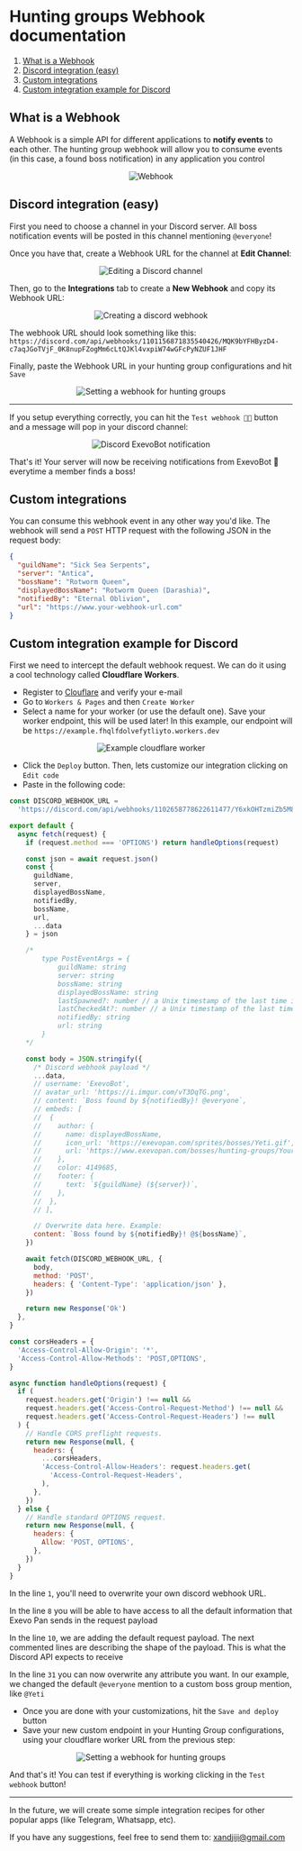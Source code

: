 # Hunting groups Webhook documentation

1. [What is a Webhook](#what-is-a-webhook)
2. [Discord integration (easy)](#discord-integration-easy)
3. [Custom integrations](#custom-integrations)
4. [Custom integration example for Discord](#custom-integration-example-for-discord)

## What is a Webhook

A Webhook is a simple API for different applications to **notify events** to
each other. The hunting group webhook will allow you to consume events (in this
case, a found boss notification) in any application you control

<p align="center">
    <img alt="Webhook" src="https://i.imgur.com/mZIBti2.png">
</p>

## Discord integration (easy)

First you need to choose a channel in your Discord server. All boss notification
events will be posted in this channel mentioning `@everyone`!

Once you have that, create a Webhook URL for the channel at **Edit Channel**:

<p align="center">
    <img alt="Editing a Discord channel" src="https://i.imgur.com/Oxb0lN4.png">
</p>

Then, go to the **Integrations** tab to create a **New Webhook** and copy its
Webhook URL:

<p align="center">
    <img alt="Creating a discord webhook" src="https://i.imgur.com/XfMuZq9.png">
</p>

The webhook URL should look something like this:
`https://discord.com/api/webhooks/1101156871835540426/MQK9bYFHByzD4-c7aqJGoTVjF_0K8nupFZogMm6cLtQJKl4vxpiW74wGFcPyNZUF1JHF`

Finally, paste the Webhook URL in your hunting group configurations and hit
`Save`

<p align="center">
    <img alt="Setting a webhook for hunting groups" src="https://i.imgur.com/9T1wmCR.png">
</p>

---

If you setup everything correctly, you can hit the `Test webhook 🧑‍🔬` button
and a message will pop in your discord channel:

<p align="center">
    <img alt="Discord ExevoBot notification" src="https://i.imgur.com/ymDeosG.png">
</p>

That's it! Your server will now be receiving notifications from ExevoBot 🤖
everytime a member finds a boss!

## Custom integrations

You can consume this webhook event in any other way you'd like. The webhook will
send a `POST` HTTP request with the following JSON in the request body:

```JSON
{
  "guildName": "Sick Sea Serpents",
  "server": "Antica",
  "bossName": "Rotworm Queen",
  "displayedBossName": "Rotworm Queen (Darashia)",
  "notifiedBy": "Eternal Oblivion",
  "url": "https://www.your-webhook-url.com"
}
```

## Custom integration example for Discord

First we need to intercept the default webhook request. We can do it using a
cool technology called **Cloudflare Workers**.

- Register to [Clouflare](https://dash.cloudflare.com/sign-up) and verify your
  e-mail
- Go to `Workers & Pages` and then `Create Worker`
- Select a name for your worker (or use the default one). Save your worker
  endpoint, this will be used later! In this example, our endpoint will be
  `https://example.fhqlfdolvefytliyto.workers.dev`

<p align="center">
    <img alt="Example cloudflare worker" src="https://i.imgur.com/0ZUJ8sC.png">
</p>

- Click the `Deploy` button. Then, lets customize our integration clicking on
  `Edit code`
- Paste in the following code:

```javascript
const DISCORD_WEBHOOK_URL =
  'https://discord.com/api/webhooks/1102658778622611477/Y6xkOHTzmiZb5M8hYRvXr9czbHVHaQYbETNbuEmJ75NWQpXHgm3VhaQuq4JCDGIx707G'

export default {
  async fetch(request) {
    if (request.method === 'OPTIONS') return handleOptions(request)

    const json = await request.json()
    const {
      guildName,
      server,
      displayedBossName,
      notifiedBy,
      bossName,
      url,
      ...data
    } = json

    /*
        type PostEventArgs = {
            guildName: string
            server: string
            bossName: string
            displayedBossName: string
            lastSpawned?: number // a Unix timestamp of the last time it was manually marked as no chance
            lastCheckedAt?: number // a Unix timestamp of the last time it was checked by a member
            notifiedBy: string
            url: string
        }
    */

    const body = JSON.stringify({
      /* Discord webhook payload */
      ...data,
      // username: 'ExevoBot',
      // avatar_url: 'https://i.imgur.com/vT3DqTG.png',
      // content: `Boss found by ${notifiedBy}! @everyone`,
      // embeds: [
      //  {
      //    author: {
      //      name: displayedBossName,
      //      icon_url: 'https://exevopan.com/sprites/bosses/Yeti.gif',
      //      url: 'https://www.exevopan.com/bosses/hunting-groups/Your-Guild-Name',
      //    },
      //    color: 4149685,
      //    footer: {
      //      text: `${guildName} (${server})`,
      //    },
      //  },
      // ],

      // Overwrite data here. Example:
      content: `Boss found by ${notifiedBy}! @${bossName}`,
    })

    await fetch(DISCORD_WEBHOOK_URL, {
      body,
      method: 'POST',
      headers: { 'Content-Type': 'application/json' },
    })

    return new Response('Ok')
  },
}

const corsHeaders = {
  'Access-Control-Allow-Origin': '*',
  'Access-Control-Allow-Methods': 'POST,OPTIONS',
}

async function handleOptions(request) {
  if (
    request.headers.get('Origin') !== null &&
    request.headers.get('Access-Control-Request-Method') !== null &&
    request.headers.get('Access-Control-Request-Headers') !== null
  ) {
    // Handle CORS preflight requests.
    return new Response(null, {
      headers: {
        ...corsHeaders,
        'Access-Control-Allow-Headers': request.headers.get(
          'Access-Control-Request-Headers',
        ),
      },
    })
  } else {
    // Handle standard OPTIONS request.
    return new Response(null, {
      headers: {
        Allow: 'POST, OPTIONS',
      },
    })
  }
}
```

In the line `1`, you'll need to overwrite your own discord webhook URL.

In the line `8` you will be able to have access to all the default information
that Exevo Pan sends in the request payload

In the line `10`, we are adding the default request payload. The next commented
lines are describing the shape of the payload. This is what the Discord API
expects to receive

In the line `31` you can now overwrite any attribute you want. In our example,
we changed the default `@everyone` mention to a custom boss group mention, like
`@Yeti`

- Once you are done with your customizations, hit the `Save and deploy` button
- Save your new custom endpoint in your Hunting Group configurations, using your
  cloudflare worker URL from the previous step:

<p align="center">
    <img alt="Setting a webhook for hunting groups" src="https://i.imgur.com/bfoIwrg.png">
</p>

And that's it! You can test if everything is working clicking in the
`Test webhook` button!

---

In the future, we will create some simple integration recipes for other popular
apps (like Telegram, Whatsapp, etc).

If you have any suggestions, feel free to send them to:
[xandjiji@gmail.com](mailto:xandjiji@gmail.com)
